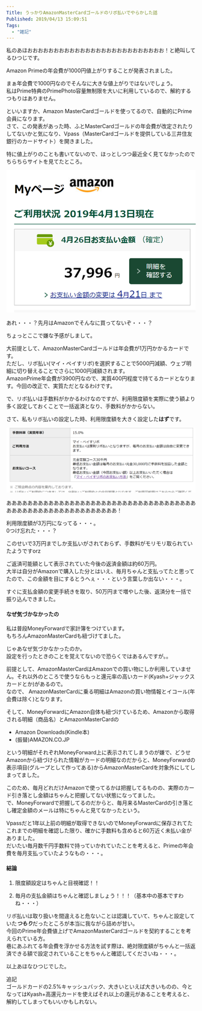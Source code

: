 ```yaml
---
Title: うっかりAmazonMasterCardゴールドのリボ払いでやらかした話
Published: 2019/04/13 15:09:51
Tags:
  - "雑記"
---
```

私のあほおおおおおおおおおおおおおおおおおおおおおおおおおお！と絶叫してるひつじです。  

<?# OEmbed "https://japanese.engadget.com/2019/04/11/4900-500-4-12/" /?>  

Amazon Primeの年会費が1000円値上がりすることが発表されました。  

まぁ年会費で1000円なのでそんなに大きな値上がりではないでしょう。  
私はPrime特典のPrimePhoto容量無制限を大いに利用しているので、解約するつもりはありません。  

といいますか、Amazon MasterCardゴールドを使ってるので、自動的にPrime会員になります。  
さて、この発表があった時、ふとMasterCardゴールドの年会費が改定されたりしてないかと気になり、Vpass（MasterCardゴールドを提供している三井住友銀行のカードサイト）を開きました。  

特に値上がりのことも書いてないので、ほっとしつつ最近全く見てなかったのでちらちらサイトを見てたところ。

![](20190413141558.png) 

あれ・・・？先月はAmazonでそんなに買ってないぞ・・・？  

ちょっとここで嫌な予感がしまして。  

大前提として、AmazonMasterCardゴールドは年会費が1万円かかるカードです。  
ただし、リボ払い(マイ・ペイすリボ)を選択することで5000円減額、ウェブ明細に切り替えることでさらに1000円減額されます。  
AmazonPrime年会費が3900円なので、実質400円程度で持てるカードとなります。今回の改正で、実質ただとなるわけです。  

で、リボ払いは手数料がかかるわけなのですが、利用限度額を実際に使う額より多く設定しておくことで一括返済となり、手数料がかからない。  

さて、私もリボ払いの設定した時、利用限度額を大きく設定した<b>はず</b>です。  

![](20190413142341.png) 

あああああああああああああああああああああああああああああああああああああああああああああああああああああああああ！  

利用限度額が3万円になってる・・・。  
0つけ忘れた・・・？  

このせいで3万円までしか支払いがされておらず、手数料がモリモリ取られていたようですorz  

ご返済可能額として表示されていた今後の返済金額は約60万円。  
大半は自分がAmazonで購入した分とはいえ、毎月ちゃんと支払ってたと思ってたので、この金額を目にするとうへぇ・・・という言葉しか出ない・・・。    

すぐに支払金額の変更手続きを取り、50万円まで増やした後、返済分を一括で振り込んできました。  

#### なぜ気づかなかったの  

私は普段MoneyForwardで家計簿をつけています。  
もちろんAmazonMasterCardも紐づけてました。  

じゃあなぜ気づかなかったのか。  
設定を行ったときのことを覚えてないので恐らくではあるんですが。。  

前提として、AmazonMasterCardはAmazonでの買い物にしか利用していません。それ以外のところで使うならもっと還元率の高いカード(Kyash+ジャックスカードとか)があるので。   
なので、 AmazonMasterCardに乗る明細はAmazonの買い物情報とイコール(年会費は除く)となります。  

そして、MoneyForwardにAmazon自体も紐づけているため、Amazonから取得される明細（商品名）とAmazonMasterCardの  

* Amazon Downloads(Kindle本)  
* (振替)AMAZON.CO.JP  

という明細がそれぞれMoneyForward上に表示されてしまうのが嫌で、どうせAmazonから紐づけられた情報がカードの明細なのだからと、MoneyForwardの表示項目(グループとして作ってある)からAmazonMasterCardを対象外にしてしまってました。  

このため、毎月どれだけAmazonで使ってるかは把握してるものの、実際のカード引き落とし金額はちゃんと把握してない状態になってました。  
で、MoneyForwardで把握してるのだからと、毎月来るMasterCardの引き落とし確定金額のメールは特にちゃんと見てなかったという。  

Vpassだと1年以上前の明細が取得できないのでMoneyForwardに保存されてたこれまでの明細を確認した限り、確かに手数料も含めると60万近く未払い金がありました。  
だいたい毎月数千円手数料で持っていかれていたことを考えると、Primeの年会費を毎月支払っていたようなもの・・・。  

#### 結論  

1. 限度額設定はちゃんと目視確認！！  

1. 毎月の支払金額はちゃんと確認しましょう！！！（基本中の基本ですわね・・・）  


リボ払いは取り扱いを間違えると危ないことは認識していて、ちゃんと設定していた<i><b>つもり</b></i>だったところが本当に我ながら詰めが甘い。  
今回のPrime年会費値上げでAmazonMasterCardゴールドを契約することを考えられている方。  
巷にあふれてる年会費を浮かせる方法を試す際は、絶対限度額がちゃんと一括返済できる額で設定されていることをちゃんと確認してくださいね・・・。  

以上あほなひつじでした。  


<?# Twitter 707957658758688769 /?>

<?# Twitter 402833691690278912 /?>


追記  
ゴールドカードの2.5%キャッシュバック、大きいといえば大きいものの、今となってはKyash+高還元カードを使えばそれ以上の還元があることを考えると、解約してしまってもいいかもしれない。  
